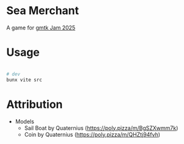 # Sea Merchant

A game for [gmtk Jam 2025](https://itch.io/jam/gmtk-2025)

# Usage

```sh

# dev
bunx vite src

```


# Attribution

- Models
  - Sail Boat by Quaternius (https://poly.pizza/m/BgSZXwmm7k)
  - Coin by Quaternius (https://poly.pizza/m/QHZtj94fvh)
